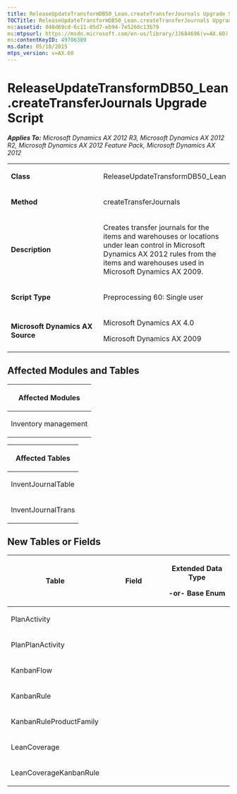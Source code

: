 ```yaml
---
title: ReleaseUpdateTransformDB50_Lean.createTransferJournals Upgrade Script
TOCTitle: ReleaseUpdateTransformDB50_Lean.createTransferJournals Upgrade Script
ms:assetid: 048d69cd-6c11-05d7-eb94-7e5260c13b79
ms:mtpsurl: https://msdn.microsoft.com/en-us/library/JJ684696(v=AX.60)
ms:contentKeyID: 49706389
ms.date: 05/18/2015
mtps_version: v=AX.60
---
```


# ReleaseUpdateTransformDB50\_Lean.createTransferJournals Upgrade Script 


_**Applies To:** Microsoft Dynamics AX 2012 R3, Microsoft Dynamics AX 2012 R2, Microsoft Dynamics AX 2012 Feature Pack, Microsoft Dynamics AX 2012_

<table>
<colgroup>
<col style="width: 50%" />
<col style="width: 50%" />
</colgroup>
<tbody>
<tr class="odd">
<td><p><strong>Class</strong></p></td>
<td><p>ReleaseUpdateTransformDB50_Lean</p></td>
</tr>
<tr class="even">
<td><p><strong>Method</strong></p></td>
<td><p>createTransferJournals</p></td>
</tr>
<tr class="odd">
<td><p><strong>Description</strong></p></td>
<td><p>Creates transfer journals for the items and warehouses or locations under lean control in Microsoft Dynamics AX 2012 rules from the items and warehouses used in Microsoft Dynamics AX 2009.</p></td>
</tr>
<tr class="even">
<td><p><strong>Script Type</strong></p></td>
<td><p>Preprocessing 60: Single user</p></td>
</tr>
<tr class="odd">
<td><p><strong>Microsoft Dynamics AX Source</strong></p></td>
<td><p>Microsoft Dynamics AX 4.0</p>
<p>Microsoft Dynamics AX 2009</p></td>
</tr>
</tbody>
</table>


## Affected Modules and Tables

<table>
<colgroup>
<col style="width: 100%" />
</colgroup>
<thead>
<tr class="header">
<th><p>Affected Modules</p></th>
</tr>
</thead>
<tbody>
<tr class="odd">
<td><p>Inventory management</p></td>
</tr>
</tbody>
</table>


<table>
<colgroup>
<col style="width: 100%" />
</colgroup>
<thead>
<tr class="header">
<th><p>Affected Tables</p></th>
</tr>
</thead>
<tbody>
<tr class="odd">
<td><p>InventJournalTable</p></td>
</tr>
<tr class="even">
<td><p>InventJournalTrans</p></td>
</tr>
</tbody>
</table>


## New Tables or Fields

<table>
<colgroup>
<col style="width: 33%" />
<col style="width: 33%" />
<col style="width: 33%" />
</colgroup>
<thead>
<tr class="header">
<th><p>Table</p></th>
<th><p>Field</p></th>
<th><p>Extended Data Type</p>
<p>-or- Base Enum</p></th>
</tr>
</thead>
<tbody>
<tr class="odd">
<td><p>PlanActivity</p></td>
<td><p></p></td>
<td><p></p></td>
</tr>
<tr class="even">
<td><p>PlanPlanActivity</p></td>
<td><p></p></td>
<td><p></p></td>
</tr>
<tr class="odd">
<td><p>KanbanFlow</p></td>
<td><p></p></td>
<td><p></p></td>
</tr>
<tr class="even">
<td><p>KanbanRule</p></td>
<td><p></p></td>
<td><p></p></td>
</tr>
<tr class="odd">
<td><p>KanbanRuleProductFamily</p></td>
<td><p></p></td>
<td><p></p></td>
</tr>
<tr class="even">
<td><p>LeanCoverage</p></td>
<td><p></p></td>
<td><p></p></td>
</tr>
<tr class="odd">
<td><p>LeanCoverageKanbanRule</p></td>
<td><p></p></td>
<td><p></p></td>
</tr>
</tbody>
</table>

  


